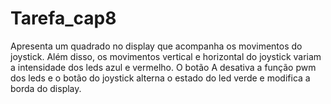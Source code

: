 # Tarefa_cap8
Apresenta um quadrado no display que acompanha os movimentos do joystick. Além disso, os movimentos vertical e horizontal do joystick variam a intensidade dos leds azul e vermelho.  O botão A desativa a função pwm dos leds e o botão do joystick alterna o estado do led verde e modifica a borda do display.
